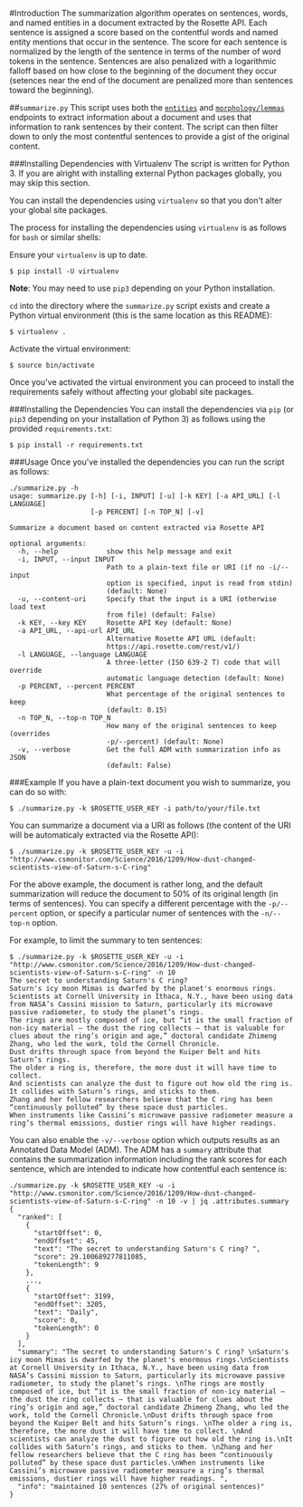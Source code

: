 #Introduction
The summarization algorithm operates on sentences, words, and named entities in a document extracted by the Rosette API.  Each sentence is assigned a score based on the contentful words and named entity mentions that occur in the sentence.  The score for each sentence is normalized by the length of the sentence in terms of the number of word tokens in the sentence.  Sentences are also penalized with a logarithmic falloff based on how close to the beginning of the document they occur (setences near the end of the document are penalized more than sentences toward the beginning).

##`summarize.py`
This script uses both the [`entities`](https://developer.rosette.com/features-and-functions#entity-extraction) and [`morphology/lemmas`](https://developer.rosette.com/features-and-functions#lemmas) endpoints to extract information about a document and uses that information to rank sentences by their content.  The script can then filter down to only the most contentful sentences to provide a gist of the original content.

###Installing Dependencies with Virtualenv
The script is written for Python 3.  If you are alright with installing external Python packages globally, you may skip this section.

You can install the dependencies using `virtualenv` so that you don't alter your global site packages.

The process for installing the dependencies using `virtualenv` is as follows for `bash` or similar shells:

Ensure your `virtualenv` is up to date.

    $ pip install -U virtualenv

**Note**: You may need to use `pip3` depending on your Python installation.

`cd` into the directory where the `summarize.py` script exists and create a Python virtual environment (this is the same location as this README):

    $ virtualenv .

Activate the virtual environment:

    $ source bin/activate

Once you've activated the virtual environment you can proceed to install the requirements safely without affecting your globabl site packages.

###Installing the Dependencies
You can install the dependencies via `pip` (or `pip3` depending on your installation of Python 3) as follows using the provided `requirements.txt`:

    $ pip install -r requirements.txt

###Usage
Once you've installed the dependencies you can run the script as follows:

    ./summarize.py -h
    usage: summarize.py [-h] [-i, INPUT] [-u] [-k KEY] [-a API_URL] [-l LANGUAGE]
                        [-p PERCENT] [-n TOP_N] [-v]

    Summarize a document based on content extracted via Rosette API

    optional arguments:
      -h, --help            show this help message and exit
      -i, INPUT, --input INPUT
                            Path to a plain-text file or URI (if no -i/--input
                            option is specified, input is read from stdin)
                            (default: None)
      -u, --content-uri     Specify that the input is a URI (otherwise load text
                            from file) (default: False)
      -k KEY, --key KEY     Rosette API Key (default: None)
      -a API_URL, --api-url API_URL
                            Alternative Rosette API URL (default:
                            https://api.rosette.com/rest/v1/)
      -l LANGUAGE, --language LANGUAGE
                            A three-letter (ISO 639-2 T) code that will override
                            automatic language detection (default: None)
      -p PERCENT, --percent PERCENT
                            What percentage of the original sentences to keep
                            (default: 0.15)
      -n TOP_N, --top-n TOP_N
                            How many of the original sentences to keep (overrides
                            -p/--percent) (default: None)
      -v, --verbose         Get the full ADM with summarization info as JSON
                            (default: False)
###Example
If you have a plain-text document you wish to summarize, you can do so with:

    $ ./summarize.py -k $ROSETTE_USER_KEY -i path/to/your/file.txt

You can summarize a document via a URI as follows (the content of the URI will be automaticaly extracted via the Rosette API):

    $ ./summarize.py -k $ROSETTE_USER_KEY -u -i "http://www.csmonitor.com/Science/2016/1209/How-dust-changed-scientists-view-of-Saturn-s-C-ring"

For the above example, the document is rather long, and the default summarization will reduce the document to 50% of its original length (in terms of sentences).  You can specify a different percentage with the `-p/--percent` option, or specify a particular numer of sentences with the `-n/--top-n` option.

For example, to limit the summary to ten sentences:

    $ ./summarize.py -k $ROSETTE_USER_KEY -u -i "http://www.csmonitor.com/Science/2016/1209/How-dust-changed-scientists-view-of-Saturn-s-C-ring" -n 10
    The secret to understanding Saturn's C ring? 
    Saturn's icy moon Mimas is dwarfed by the planet's enormous rings.
    Scientists at Cornell University in Ithaca, N.Y., have been using data from NASA’s Cassini mission to Saturn, particularly its microwave passive radiometer, to study the planet’s rings. 
    The rings are mostly composed of ice, but “it is the small fraction of non-icy material – the dust the ring collects – that is valuable for clues about the ring’s origin and age,” doctoral candidate Zhimeng Zhang, who led the work, told the Cornell Chronicle.
    Dust drifts through space from beyond the Kuiper Belt and hits Saturn’s rings. 
    The older a ring is, therefore, the more dust it will have time to collect. 
    And scientists can analyze the dust to figure out how old the ring is.
    It collides with Saturn’s rings, and sticks to them. 
    Zhang and her fellow researchers believe that the C ring has been “continuously polluted” by these space dust particles.
    When instruments like Cassini’s microwave passive radiometer measure a ring’s thermal emissions, dustier rings will have higher readings. 

You can also enable the `-v/--verbose` option which outputs results as an Annotated Data Model (ADM).  The ADM has a `summary` attribute that contains the summarization information including the rank scores for each sentence, which are intended to indicate how contentful each sentence is:

    ./summarize.py -k $ROSETTE_USER_KEY -u -i "http://www.csmonitor.com/Science/2016/1209/How-dust-changed-scientists-view-of-Saturn-s-C-ring" -n 10 -v | jq .attributes.summary
    {
      "ranked": [
        {
          "startOffset": 0,
          "endOffset": 45,
          "text": "The secret to understanding Saturn's C ring? ",
          "score": 29.100689277811085,
          "tokenLength": 9
        },
        ...,
        {
          "startOffset": 3199,
          "endOffset": 3205,
          "text": "Daily",
          "score": 0,
          "tokenLength": 0
        }
      ],
      "summary": "The secret to understanding Saturn's C ring? \nSaturn's icy moon Mimas is dwarfed by the planet's enormous rings.\nScientists at Cornell University in Ithaca, N.Y., have been using data from NASA’s Cassini mission to Saturn, particularly its microwave passive radiometer, to study the planet’s rings. \nThe rings are mostly composed of ice, but “it is the small fraction of non-icy material – the dust the ring collects – that is valuable for clues about the ring’s origin and age,” doctoral candidate Zhimeng Zhang, who led the work, told the Cornell Chronicle.\nDust drifts through space from beyond the Kuiper Belt and hits Saturn’s rings. \nThe older a ring is, therefore, the more dust it will have time to collect. \nAnd scientists can analyze the dust to figure out how old the ring is.\nIt collides with Saturn’s rings, and sticks to them. \nZhang and her fellow researchers believe that the C ring has been “continuously polluted” by these space dust particles.\nWhen instruments like Cassini’s microwave passive radiometer measure a ring’s thermal emissions, dustier rings will have higher readings. ",
      "info": "maintained 10 sentences (27% of original sentences)"
    }

